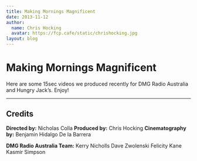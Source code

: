```yaml
---
title: Making Mornings Magnificent
date: 2013-11-12
author:
  name: Chris Hocking
  avatar: https://fcp.cafe/static/chrishocking.jpg
layout: blog
---
```

# Making Mornings Magnificent

Here are some 15sec videos we produced recently for DMG Radio Australia and Hungry Jack’s. Enjoy!

---

## Credits

**Directed by:** Nicholas Colla
**Produced by:** Chris Hocking
**Cinematography by:** Benjamin Hidalgo De la Barrera

**DMG Radio Australia Team:**
Kerry Nicholls
Dave Zwolenski
Felicity Kane
Kasmir Simpson